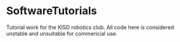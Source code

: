 # SoftwareTutorials
Tutorial work for the KISD robotics club.  All code here is considered unstable and unsuitable for commericial use.
